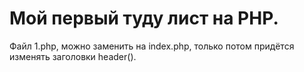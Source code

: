 # Мой первый туду лист на PHP.

Файл 1.php, можно заменить на index.php, только потом придётся 
изменять заголовки header().




